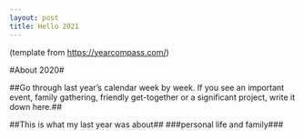 ```yaml
---
layout: post
title: Hello 2021
---
```


(template from https://yearcompass.com/)

#About 2020#

##Go through last year’s calendar week by week. If you see an important event, family gathering, friendly get-together or a significant project, write it down here.##

##This is what my last year was about##
###personal life and family###
